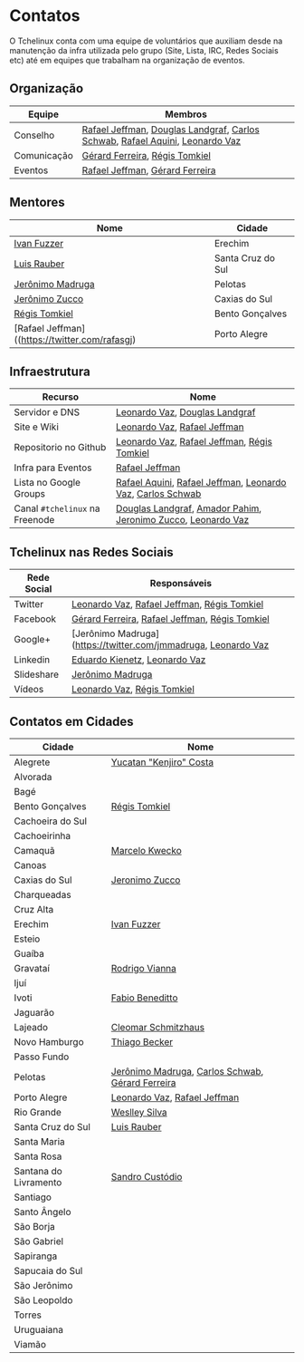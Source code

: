 Contatos
========

O Tchelinux conta com uma equipe de voluntários que auxiliam desde na manutenção da infra utilizada pelo grupo (Site, Lista, IRC, Redes Sociais etc) até em equipes que trabalham na organização de eventos. 

## Organização
           
 | Equipe                 | Membros                                                                                                                                                                                                                                                                   |
 |------------------      |-------------                                                                                                                                                                                                                                                              | 
 | Conselho               | [Rafael Jeffman](https://twitter.com/rafasgj), [Douglas Landgraf](https://twitter.com/dougsland), [Carlos Schwab](https://www.facebook.com/carlos.brandaoschwab), [Rafael Aquini](https://twitter.com/raaquini), [Leonardo Vaz](https://twitter.com/leonardovaz)          |
 | Comunicação            | [Gérard Ferreira](https://www.facebook.com/gerard10ferreira), [Régis Tomkiel](https://twitter.com/tomtomkiel)                                                                                                                                                             |
 | Eventos                | [Rafael Jeffman](https://twitter.com/rafasgj), [Gérard Ferreira](https://www.facebook.com/gerard10ferreira)                                                                                                                                                               |

## Mentores
 
 | Nome                           				| Cidade                                                              |
 |------------------           					|------------                                                         |
 | [Ivan Fuzzer](https://twitter.com/ivanbrasil)                | Erechim                                                             |
 | [Luis Rauber](https://twitter.com/lrauber)                   | Santa Cruz do Sul                                                   |
 | [Jerônimo Madruga](https://twitter.com/jmmadruga)            | Pelotas                                                             | 
 | [Jerônimo Zucco](https://twitter.com/jczucco)		| Caxias do Sul							      |
 | [Régis Tomkiel](https://twitter.com/tomtomkiel)              | Bento Gonçalves                                                     |
 | [Rafael Jeffman]((https://twitter.com/rafasgj)               | Porto Alegre                                                        |

## Infraestrutura

 | Recurso                        | Nome                                                                                                                                                                                                            | 
 | -----------------              | ------------                                                                                                                                                                                                    | 
 | Servidor e DNS                 | [Leonardo Vaz](https://twitter.com/leonardovaz), [Douglas Landgraf](https://twitter.com/dougsland)                                                                                                              |
 | Site e Wiki                    | [Leonardo Vaz](https://twitter.com/leonardovaz), [Rafael Jeffman](https://twitter.com/rafasgj)                                                                                                                  |
 | Repositorio no Github          | [Leonardo Vaz](https://twitter.com/leonardovaz), [Rafael Jeffman](https://twitter.com/rafasgj), [Régis Tomkiel](https://twitter.com/tomtomkiel)                                                                 |
 | Infra para Eventos             | [Rafael Jeffman](https://twitter.com/rafasgj)                                                                                                                                                                   | 
 | Lista no Google Groups         | [Rafael Aquini](https://twitter.com/raaquini), [Rafael Jeffman](https://twitter.com/rafasgj), [Leonardo Vaz](https://twitter.com/leonardovaz), [Carlos Schwab](https://www.facebook.com/carlos.brandaoschwab)   |
 | Canal `#tchelinux` na Freenode | [Douglas Landgraf](https://twitter.com/dougsland), [Amador Pahim](https://twitter.com/amadorpahim), [Jeronimo Zucco](https://twitter.com/jczucco), [Leonardo Vaz](https://twitter.com/leonardovaz)              | 

## Tchelinux nas Redes Sociais

 | Rede Social                    | Responsáveis                                                                                                                                                     |
 |------------                    |-------------                                                                                                                                                     |
 | Twitter                        | [Leonardo Vaz](https://twitter.com/leonardovaz), [Rafael Jeffman](https://twitter.com/rafasgj), [Régis Tomkiel](https://twitter.com/tomtomkiel)                  | 
 | Facebook                       | [Gérard Ferreira](https://www.facebook.com/gerard10ferreira), [Rafael Jeffman](https://twitter.com/rafasgj), [Régis Tomkiel](https://twitter.com/tomtomkiel)     | 
 | Google+                        | [Jerônimo Madruga](https://twitter.com/jmmadruga, [Leonardo Vaz](https://twitter.com/leonardovaz)                                                                | 
 | Linkedin                       | [Eduardo Kienetz](https://twitter.com/kienetz), [Leonardo Vaz](https://twitter.com/leonardovaz)                                                                  | 
 | Slideshare                     | [Jerônimo Madruga](https://twitter.com/jmmadruga)                                                                                                                | 
 | Vídeos                         | [Leonardo Vaz](https://twitter.com/leonardovaz), [Régis Tomkiel](https://twitter.com/tomtomkiel)                                                                 | 

## Contatos em Cidades

 | Cidade                | Nome                                                                                                                                                                                                              |
 | ------                | ----------------                                                                                                                                                                                                  | 
 | Alegrete              | [Yucatan "Kenjiro" Costa](https://twitter.com/kenjiro96)                                                                                                                                                          |
 | Alvorada              |                                                                                                                                                                                                                   |
 | Bagé			 |                                                                                                                                                                                                                   |
 | Bento Gonçalves       | [Régis Tomkiel](https://twitter.com/tomtomkiel)                                                                                                                                                                   |
 | Cachoeira do Sul      |                                                                                                                                                                                                                   |
 | Cachoeirinha          |                                                                                                                                                                                                                   |
 | Camaquã               | [Marcelo Kwecko](https://www.linkedin.com/in/marcelo-kwecko-01162672/)                                                                                                                                            |
 | Canoas                |                                                                                                                                                                                                                   |
 | Caxias do Sul         | [Jeronimo Zucco](https://twitter.com/jczucco)                                                                                                                                                                     |
 | Charqueadas           |                                                                                                                                                                                                                   |
 | Cruz Alta             |                                                                                                                                                                                                                   |
 | Erechim               | [Ivan Fuzzer](https://twitter.com/ivanbrasil)                                                                                                                                                                     |
 | Esteio                |                                                                                                                                                                                                                   |
 | Guaíba                |                                                                                                                                                                                                                   |
 | Gravataí              | [Rodrigo Vianna](https://www.facebook.com/rodrigosvianna)                                                                                                                                                         |
 | Ijuí                  |                                                                                                                                                                                                                   |
 | Ivoti                 | [Fabio Beneditto](https://twitter.com/FabioBeneditto)                                                                                                                                                             |
 | Jaguarão              |                                                                                                                                                                                                                   |
 | Lajeado               | [Cleomar Schmitzhaus](https://twitter.com/cleoschmitzhaus)                                                                                                                                                        |
 | Novo Hamburgo         | [Thiago Becker](https://twitter.com/trbecker)                                                                                                                                                                     |
 | Passo Fundo           |                                                                                                                                                                                                                   |
 | Pelotas               | [Jerônimo Madruga](https://twitter.com/jmmadruga), [Carlos Schwab](https://www.facebook.com/carlos.brandaoschwab), [Gérard Ferreira](https://www.facebook.com/gerard10ferreira)                                   |
 | Porto Alegre          | [Leonardo Vaz](https://twitter.com/leonardovaz), [Rafael Jeffman](https://twitter.com/rafasgj)                                                                                                                    |
 | Rio Grande            | [Weslley Silva](https://github.com/weslleycsil)                                                                                                                                                                   |
 | Santa Cruz do Sul     | [Luis Rauber](https://twitter.com/lrauber)                                                                                                                                                                        |
 | Santa Maria           |                                                                                                                                                                                                                   |
 | Santa Rosa            |                                                                                                                                                                                                                   |
 | Santana do Livramento | [Sandro Custódio](https://www.facebook.com/sandrocustodio.rs.brasil)                                                                                                                                              |
 | Santiago              |                                                                                                                                                                                                                   |
 | Santo Ângelo          |                                                                                                                                                                                                                   |
 | São Borja             |                                                                                                                                                                                                                   |
 | São Gabriel           |                                                                                                                                                                                                                   |
 | Sapiranga             |                                                                                                                                                                                                                   |
 | Sapucaia do Sul       |                                                                                                                                                                                                                   |
 | São Jerônimo          |                                                                                                                                                                                                                   |
 | São Leopoldo          |                                                                                                                                                                                                                   |
 | Torres                |                                                                                                                                                                                                                   |
 | Uruguaiana            |                                                                                                                                                                                                                   |
 | Viamão                |                                                                                                                                                                                                                   |
